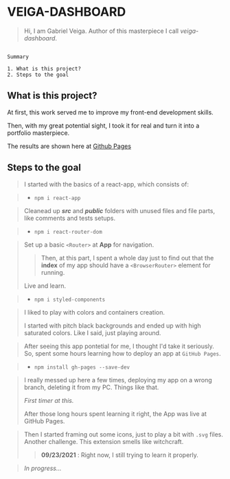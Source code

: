 # VEIGA-DASHBOARD
> Hi, I am Gabriel Veiga. Author of this masterpiece I call _veiga-dashboard_.

~~~

Summary

1. What is this project?
2. Steps to the goal
~~~

## What is this project?

At first, this work served me to improve my front-end development skills.

Then, with my great potential sight, I took it for real and turn it into a portfolio masterpiece.

The results are shown here at [Github Pages](https://veigacoder.github.io/veiga-dashboard/)


## Steps to the goal 

>I started with the basics of a react-app, which consists of:

> - `npm i react-app`

> Cleanead up **_src_** and **_public_** folders with unused files and file parts, like comments and tests setups.

> - `npm i react-router-dom`

> Set up a basic `<Router>` at **App** for navigation.
>> Then, at this part, I spent a whole day just to find out that the **index** of my app should have a `<BrowserRouter>` element for running.  
><p> Live and learn. 

> - `npm i styled-components`

> I liked to play with colors and containers creation.<p>I started with pitch black backgrounds and ended up with high saturated colors. Like I said, just playing around.

> After seeing this app pontetial for me, I thought I'd take it seriously. So, spent some hours learning how to deploy an app at `GitHub Pages`.

> - `npm install gh-pages --save-dev`

>I really messed up here a few times, deploying my app on a wrong branch, deleting it from my PC. Things like that. <p>_First timer at this._</p>
After those long hours spent learning it right, the App was live at GitHub Pages.

 >Then I started framing out some icons, just to play a bit with `.svg` files. Another challenge. This extension smells like witchcraft. 
 >>**09/23/2021** : Right now, I still trying to learn it properly. 

>_In progress..._